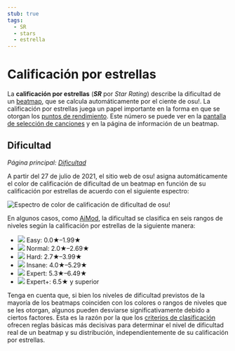 ```yaml
---
stub: true
tags:
  - SR
  - stars
  - estrella
---
```


# Calificación por estrellas

La **calificación por estrellas** (***SR*** por *Star Rating*) describe la dificultad de un [beatmap](/wiki/Beatmap), que se calcula automáticamente por el ciente de osu!. La calificación por estrellas juega un papel importante en la forma en que se otorgan los [puntos de rendimiento](/wiki/Performance_points). Este número se puede ver en la [pantalla de selección de canciones](/wiki/Client/Interface#selector-de-canciones) y en la página de información de un beatmap.

## Dificultad

*Página principal: [Dificultad](/wiki/Beatmap/Difficulty)*

A partir del 27 de julio de 2021, el sitio web de osu! asigna automáticamente el color de calificación de dificultad de un beatmap en función de su calificación por estrellas de acuerdo con el siguiente espectro:

![Espectro de color de calificación de dificultad de osu!](/wiki/shared/star-rating/spectrum.png)

En algunos casos, como [AiMod](/wiki/Client/Beatmap_editor/AiMod), la dificultad se clasifica en seis rangos de niveles según la calificación por estrellas de la siguiente manera:

- ![](/wiki/shared/diff/easy-o.png?20211215) Easy: 0.0★–1.99★
- ![](/wiki/shared/diff/normal-o.png?20211215) Normal: 2.0★–2.69★
- ![](/wiki/shared/diff/hard-o.png?20211215) Hard: 2.7★–3.99★
- ![](/wiki/shared/diff/insane-o.png?20211215) Insane: 4.0★–5.29★
- ![](/wiki/shared/diff/expert-o.png?20211215) Expert: 5.3★–6.49★
- ![](/wiki/shared/diff/expertplus-o.png?20211215) Expert+: 6.5★ y superior

Tenga en cuenta que, si bien los niveles de dificultad previstos de la mayoría de los beatmaps coinciden con los colores o rangos de niveles que se les otorgan, algunos pueden desviarse significativamente debido a ciertos factores. Esta es la razón por la que los [criterios de clasificación](/wiki/Ranking_Criteria) ofrecen reglas básicas más decisivas para determinar el nivel de dificultad real de un beatmap y su distribución, independientemente de su calificación por estrellas.
